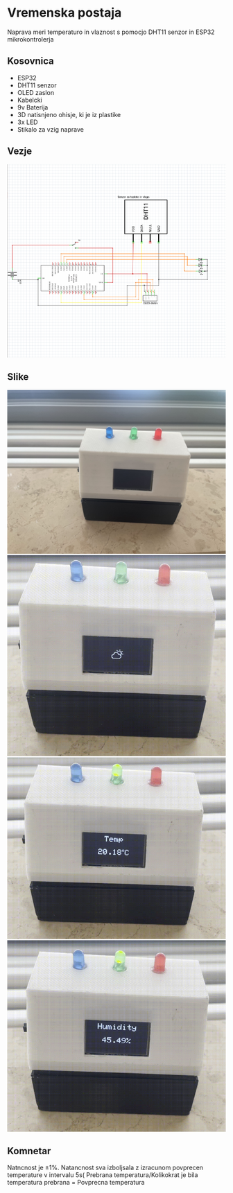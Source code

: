 # Vremenska postaja
Naprava meri temperaturo in vlaznost s pomocjo DHT11 senzor in ESP32 mikrokontrolerja

## Kosovnica


- ESP32
- DHT11 senzor
- OLED zaslon
- Kabelcki
- 9v Baterija
- 3D natisnjeno ohisje, ki je iz plastike
- 3x LED 
- Stikalo za vzig naprave

## Vezje


![Schmatic](https://github.com/jakobhunter123/tep-and-hum-module-DHT11/blob/main/DHT/Schmatic.PNG)



## Slike

![Ohišje](https://github.com/jakobhunter123/tep-and-hum-module-DHT11/blob/main/Slike/IMG_3445.jpg)
![Icon](https://github.com/jakobhunter123/tep-and-hum-module-DHT11/blob/main/Slike/image_1.PNG)
![Temp](https://github.com/jakobhunter123/tep-and-hum-module-DHT11/blob/main/Slike/image_3.PNG)
![Humi](https://github.com/jakobhunter123/tep-and-hum-module-DHT11/blob/main/Slike/image_2.PNG)

## Komnetar

Natncnost je ±1%. Natancnost sva izboljsala z izracunom povprecen temperature v intervalu 5s( Prebrana temperatura/Kolikokrat je bila temperatura prebrana = Povprecna temperatura

